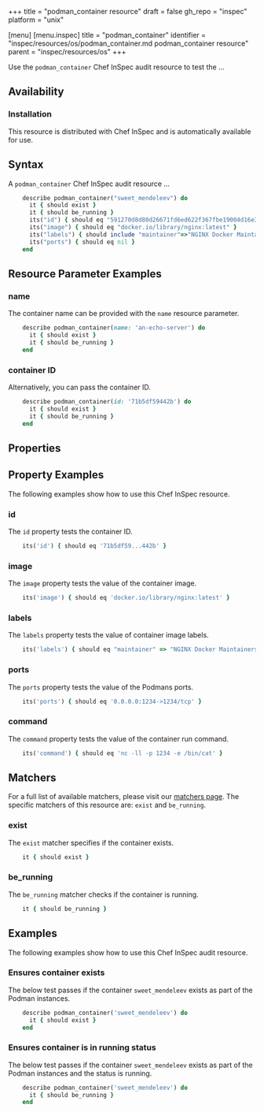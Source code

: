 +++
title = "podman_container resource"
draft = false
gh_repo = "inspec"
platform = "unix"

[menu]
  [menu.inspec]
    title = "podman_container"
    identifier = "inspec/resources/os/podman_container.md podman_container resource"
    parent = "inspec/resources/os"
+++

Use the `podman_container` Chef InSpec audit resource to test the ...

## Availability

### Installation

This resource is distributed with Chef InSpec and is automatically available for use.

## Syntax

A `podman_container` Chef InSpec audit resource ...

```ruby
    describe podman_container("sweet_mendeleev") do
      it { should exist }
      it { should be_running }
      its("id") { should eq "591270d8d80d26671fd6ed622f367fbe19004d16e3b519c292313feb5f22e7f7" }
      its("image") { should eq "docker.io/library/nginx:latest" }
      its("labels") { should include "maintainer"=>"NGINX Docker Maintainers <docker-maint@nginx.com>" }
      its("ports") { should eq nil }
    end
```

## Resource Parameter Examples

### name

The container name can be provided with the `name` resource parameter.

```ruby
    describe podman_container(name: 'an-echo-server') do
      it { should exist }
      it { should be_running }
    end
```

### container ID

Alternatively, you can pass the container ID.

```ruby
    describe podman_container(id: '71b5df59442b') do
      it { should exist }
      it { should be_running }
    end
```

## Properties

## Property Examples

The following examples show how to use this Chef InSpec resource.

### id

The `id` property tests the container ID.

```ruby
    its('id') { should eq '71b5df59...442b' }
```

### image

The `image` property tests the value of the container image.

```ruby
    its('image') { should eq 'docker.io/library/nginx:latest' }
```

### labels

The `labels` property tests the value of container image labels.

```ruby
    its('labels') { should eq "maintainer" => "NGINX Docker Maintainers <docker-maint@nginx.com>" }
```

### ports

The `ports` property tests the value of the Podmans ports.

```ruby
    its('ports') { should eq '0.0.0.0:1234->1234/tcp' }
```

### command

The `command` property tests the value of the container run command.

```ruby
    its('command') { should eq 'nc -ll -p 1234 -e /bin/cat' }
```

## Matchers

For a full list of available matchers, please visit our [matchers page](/inspec/matchers/). The specific matchers of this resource are: `exist` and `be_running`.

### exist

The `exist` matcher specifies if the container exists.

```ruby
    it { should exist }
```

### be_running

The `be_running` matcher checks if the container is running.

```ruby
    it { should be_running }
```

## Examples

The following examples show how to use this Chef InSpec audit resource.

### Ensures container exists

The below test passes if the container `sweet_mendeleev` exists as part of the Podman instances.

```ruby
    describe podman_container('sweet_mendeleev') do
      it { should exist }
    end
```

### Ensures container is in running status

The below test passes if the container `sweet_mendeleev` exists as part of the Podman instances and the status is running.

```ruby
    describe podman_container('sweet_mendeleev') do
      it { should be_running }
    end
```
